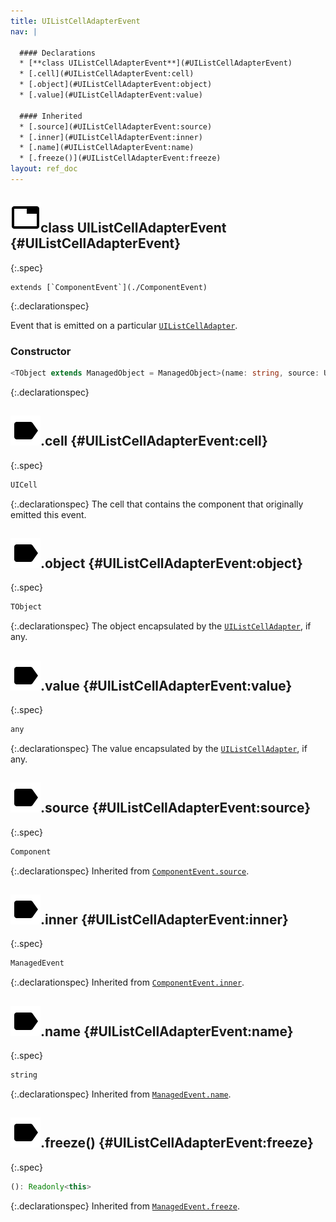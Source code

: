 ```yaml
---
title: UIListCellAdapterEvent
nav: |

  #### Declarations
  * [**class UIListCellAdapterEvent**](#UIListCellAdapterEvent)
  * [.cell](#UIListCellAdapterEvent:cell)
  * [.object](#UIListCellAdapterEvent:object)
  * [.value](#UIListCellAdapterEvent:value)

  #### Inherited
  * [.source](#UIListCellAdapterEvent:source)
  * [.inner](#UIListCellAdapterEvent:inner)
  * [.name](#UIListCellAdapterEvent:name)
  * [.freeze()](#UIListCellAdapterEvent:freeze)
layout: ref_doc
---
```


## ![](/assets/icons/spec-class.svg)class UIListCellAdapterEvent {#UIListCellAdapterEvent}
{:.spec}


<pre markdown="span"><code markdown="span">extends [`ComponentEvent`](./ComponentEvent)</code></pre>
{:.declarationspec}

Event that is emitted on a particular [`UIListCellAdapter`](./UIListCellAdapter).

### Constructor
```typescript
<TObject extends ManagedObject = ManagedObject>(name: string, source: UIListCellAdapter<TObject>, inner?: ManagedEvent): UIListCellAdapterEvent<TObject>
```
{:.declarationspec}



## ![](/assets/icons/spec-property.svg).cell {#UIListCellAdapterEvent:cell}
{:.spec}

```typescript
UICell
```
{:.declarationspec}
The cell that contains the component that originally emitted this event.



## ![](/assets/icons/spec-property.svg).object {#UIListCellAdapterEvent:object}
{:.spec}

```typescript
TObject
```
{:.declarationspec}
The object encapsulated by the [`UIListCellAdapter`](./UIListCellAdapter), if any.



## ![](/assets/icons/spec-property.svg).value {#UIListCellAdapterEvent:value}
{:.spec}

```typescript
any
```
{:.declarationspec}
The value encapsulated by the [`UIListCellAdapter`](./UIListCellAdapter), if any.



## ![](/assets/icons/spec-property.svg).source {#UIListCellAdapterEvent:source}
{:.spec}

```typescript
Component
```
{:.declarationspec}
Inherited from [`ComponentEvent.source`](./ComponentEvent#ComponentEvent:source).



## ![](/assets/icons/spec-property.svg).inner {#UIListCellAdapterEvent:inner}
{:.spec}

```typescript
ManagedEvent
```
{:.declarationspec}
Inherited from [`ComponentEvent.inner`](./ComponentEvent#ComponentEvent:inner).



## ![](/assets/icons/spec-property.svg).name {#UIListCellAdapterEvent:name}
{:.spec}

```typescript
string
```
{:.declarationspec}
Inherited from [`ManagedEvent.name`](./ManagedEvent#ManagedEvent:name).



## ![](/assets/icons/spec-method.svg).freeze() {#UIListCellAdapterEvent:freeze}
{:.spec}

```typescript
(): Readonly<this>
```
{:.declarationspec}
Inherited from [`ManagedEvent.freeze`](./ManagedEvent#ManagedEvent:freeze).

